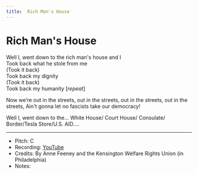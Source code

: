 ```yaml
---
title:  Rich Man's House
---
```


# Rich Man's House

Well I, went down to the rich man's house and I  
Took back what he stole from me  
(Took it back)  
Took back my dignity  
(Took it back)  
Took back my humanity [_repeat_]
  
Now we’re out in the streets,
out in the streets,
out in the streets,
out in the streets,
Ain't gonna let no fascists take our democracy!  
  
Well I, went down to the… White House/ Court House/ Consulate/ Border/Tesla Store/U.S. AID….     


---
* Pitch: C
* Recording: [YouTube](https://www.youtube.com/watch?v=GDU9Qj5De8o)
* Credits: By Anne Feeney and the Kensington Welfare Rights Union (in Philadelphia)
* Notes: 

